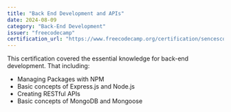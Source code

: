 ```yaml
---
title: "Back End Development and APIs"
date: 2024-08-09
category: "Back-End Development"
issuer: "freecodecamp"
certification_url: "https://www.freecodecamp.org/certification/sencesco/back-end-development-and-apis"
---
```


This certification covered the essential knowledge for back-end development. That including:
   - Managing Packages with NPM
   - Basic concepts of Express.js and Node.js
   - Creating RESTful APIs
   - Basic concepts of MongoDB and Mongoose